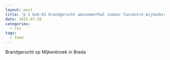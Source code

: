 ```yaml
---
layout: post
title: "p 2 bzb-01 brandgerucht amusementhal indoor funcentre mijkenbroek breda 203132"
date: 2025-07-28
categories: 
  - rss
tags: 
  - feed
---
```


Brandgerucht op Mijkenbroek in Breda
